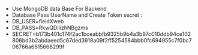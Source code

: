 
- Use MongoDB data Base For Backend 
- Database Pass UserName and Create Token secret : 
- DB_USER=fieldXweb
- DB_PASS=RkwQDiIizhNBgzms
- SECRET=b173b401c174f2ac1bceabbfb9325b9b4a3b97c010ddb94ce102806bd3b2abdaeed5c67ded3918a09f2ff5254584bbb0fc694955c7f0bc706766a6615668299f
